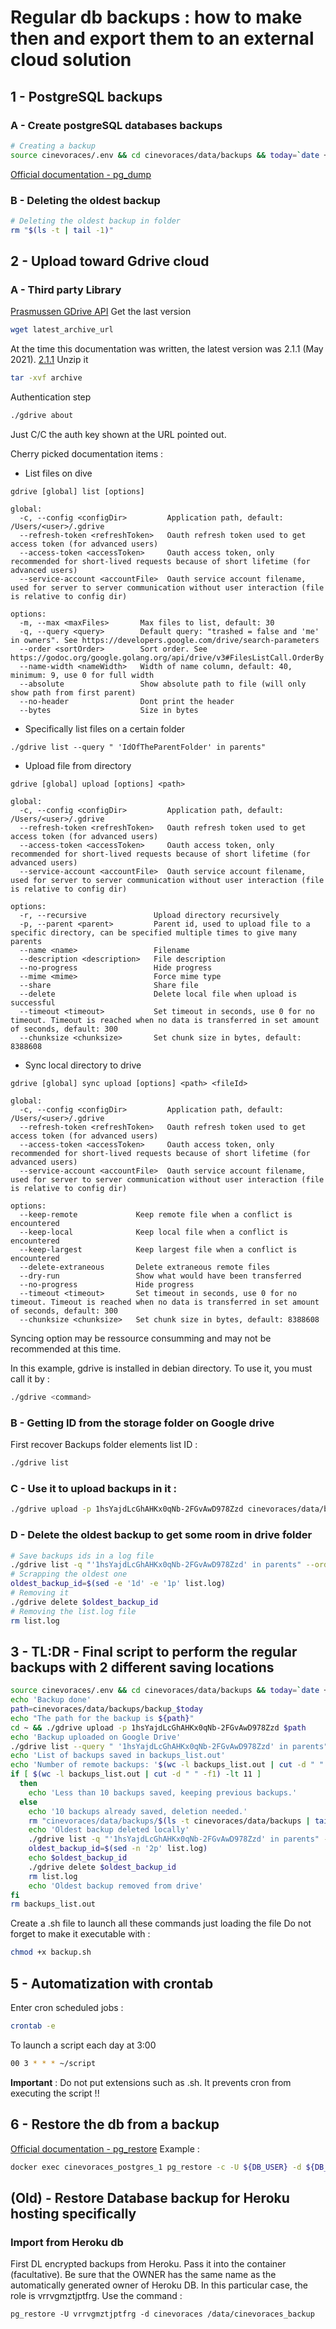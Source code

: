 # Regular db backups : how to make then and export them to an external cloud solution

## 1 - PostgreSQL backups
### A - Create postgreSQL databases backups
```zsh
# Creating a backup
source cinevoraces/.env && cd cinevoraces/data/backups && today=`date +%Y-%m-%d.%H:%M:%S` &&  docker exec cinevoraces_postgres_1 pg_dump -U ${DB_USER} -F c ${DB_NAME} -v -Z 9  > backup_$today
```
[Official documentation - pg_dump](https://docs.postgresql.fr/10/app-pgdump.html)
### B - Deleting the oldest backup
```zsh
# Deleting the oldest backup in folder
rm "$(ls -t | tail -1)"
```
## 2 - Upload toward Gdrive cloud
### A - Third party Library
[Prasmussen GDrive API](https://github.com/prasmussen/gdrive)
Get the last version
```zsh
wget latest_archive_url
```
At the time this documentation was written, the latest version was 2.1.1 (May 2021).
[2.1.1](https://github.com/prasmussen/gdrive/releases/download/2.1.1/gdrive_2.1.1_linux_386.tar)
Unzip it
```zsh
tar -xvf archive
```
Authentication step
```zsh
./gdrive about
```
Just C/C the auth key shown at the URL pointed out.

Cherry picked documentation items :

- List files on dive
```
gdrive [global] list [options]

global:
  -c, --config <configDir>         Application path, default: /Users/<user>/.gdrive
  --refresh-token <refreshToken>   Oauth refresh token used to get access token (for advanced users)
  --access-token <accessToken>     Oauth access token, only recommended for short-lived requests because of short lifetime (for advanced users)
  --service-account <accountFile>  Oauth service account filename, used for server to server communication without user interaction (file is relative to config dir)

options:
  -m, --max <maxFiles>       Max files to list, default: 30
  -q, --query <query>        Default query: "trashed = false and 'me' in owners". See https://developers.google.com/drive/search-parameters
  --order <sortOrder>        Sort order. See https://godoc.org/google.golang.org/api/drive/v3#FilesListCall.OrderBy
  --name-width <nameWidth>   Width of name column, default: 40, minimum: 9, use 0 for full width
  --absolute                 Show absolute path to file (will only show path from first parent)
  --no-header                Dont print the header
  --bytes                    Size in bytes
```

- Specifically list files on a certain folder
```
./gdrive list --query " 'IdOfTheParentFolder' in parents"
```

- Upload file from directory
```
gdrive [global] upload [options] <path>

global:
  -c, --config <configDir>         Application path, default: /Users/<user>/.gdrive
  --refresh-token <refreshToken>   Oauth refresh token used to get access token (for advanced users)
  --access-token <accessToken>     Oauth access token, only recommended for short-lived requests because of short lifetime (for advanced users)
  --service-account <accountFile>  Oauth service account filename, used for server to server communication without user interaction (file is relative to config dir)
  
options:
  -r, --recursive               Upload directory recursively
  -p, --parent <parent>         Parent id, used to upload file to a specific directory, can be specified multiple times to give many parents
  --name <name>                 Filename
  --description <description>   File description
  --no-progress                 Hide progress
  --mime <mime>                 Force mime type
  --share                       Share file
  --delete                      Delete local file when upload is successful
  --timeout <timeout>           Set timeout in seconds, use 0 for no timeout. Timeout is reached when no data is transferred in set amount of seconds, default: 300
  --chunksize <chunksize>       Set chunk size in bytes, default: 8388608
```

- Sync local directory to drive
```
gdrive [global] sync upload [options] <path> <fileId>

global:
  -c, --config <configDir>         Application path, default: /Users/<user>/.gdrive
  --refresh-token <refreshToken>   Oauth refresh token used to get access token (for advanced users)
  --access-token <accessToken>     Oauth access token, only recommended for short-lived requests because of short lifetime (for advanced users)
  --service-account <accountFile>  Oauth service account filename, used for server to server communication without user interaction (file is relative to config dir)
  
options:
  --keep-remote             Keep remote file when a conflict is encountered
  --keep-local              Keep local file when a conflict is encountered
  --keep-largest            Keep largest file when a conflict is encountered
  --delete-extraneous       Delete extraneous remote files
  --dry-run                 Show what would have been transferred
  --no-progress             Hide progress
  --timeout <timeout>       Set timeout in seconds, use 0 for no timeout. Timeout is reached when no data is transferred in set amount of seconds, default: 300
  --chunksize <chunksize>   Set chunk size in bytes, default: 8388608
```

Syncing option may be ressource consumming and may not be recommended at this time.

In this example, gdrive is installed in debian directory. To use it, you must call it by :
```zsh
./gdrive <command>
```
### B - Getting ID from the storage folder on Google drive

First recover Backups folder elements list ID :
```zsh
./gdrive list
```
### C - Use it to upload backups in it :

```zsh
./gdrive upload -p 1hsYajdLcGhAHKx0qNb-2FGvAwD978Zzd cinevoraces/data/backups/backup_name
```
### D - Delete the oldest backup to get some room in drive folder
```zsh
# Save backups ids in a log file
./gdrive list -q "'1hsYajdLcGhAHKx0qNb-2FGvAwD978Zzd' in parents" --order "createdTime asc" | sed -rn 's/([0-9A-Za-z_\-]+)\s.*/\1/p' > list.log
# Scrapping the oldest one
oldest_backup_id=$(sed -e '1d' -e '1p' list.log)
# Removing it
./gdrive delete $oldest_backup_id
# Removing the list.log file
rm list.log
```
## 3 - TL:DR - Final script to perform the regular backups with 2 different saving locations
```zsh
source cinevoraces/.env && cd cinevoraces/data/backups && today=`date +%Y-%m-%d.%H:%M:%S` &&  docker exec cinevoraces_postgres_1 pg_dump -U ${DB_USER} -F c ${DB_NAME} -v -Z 9  > backup_$today
echo 'Backup done'
path=cinevoraces/data/backups/backup_$today
echo "The path for the backup is ${path}"
cd ~ && ./gdrive upload -p 1hsYajdLcGhAHKx0qNb-2FGvAwD978Zzd $path
echo 'Backup uploaded on Google Drive'
./gdrive list --query " '1hsYajdLcGhAHKx0qNb-2FGvAwD978Zzd' in parents" > backups_list.out
echo 'List of backups saved in backups_list.out'
echo 'Number of remote backups: '$(wc -l backups_list.out | cut -d " " -f1)
if [ $(wc -l backups_list.out | cut -d " " -f1) -lt 11 ]
  then
    echo 'Less than 10 backups saved, keeping previous backups.'
  else
    echo '10 backups already saved, deletion needed.'
    rm "cinevoraces/data/backups/$(ls -t cinevoraces/data/backups | tail -1)"
    echo 'Oldest backup deleted locally'
    ./gdrive list -q "'1hsYajdLcGhAHKx0qNb-2FGvAwD978Zzd' in parents" --order "createdTime asc" | sed -rn 's/([0-9A-Za-z_\-]+)\s.*/\1/p' > list.log
    oldest_backup_id=$(sed -n '2p' list.log)
    echo $oldest_backup_id
    ./gdrive delete $oldest_backup_id
    rm list.log
    echo 'Oldest backup removed from drive'
fi
rm backups_list.out
```

Create a .sh file to launch all these commands just loading the file
Do not forget to make it executable with :
```zsh
chmod +x backup.sh
```

## 5 - Automatization with crontab
Enter cron scheduled jobs :
```zsh
crontab -e
```
To launch a script each day at 3:00
```bash
00 3 * * * ~/script
```
**Important** : Do not put extensions such as .sh. It prevents cron from executing the script !!

## 6 - Restore the db from a backup
[Official documentation - pg_restore](https://docs.postgresql.fr/10/app-pgrestore.html)
Example :
```zsh
docker exec cinevoraces_postgres_1 pg_restore -c -U ${DB_USER} -d ${DB_NAME} backups/backup_2022-09-27.09:32:22 -v
```

## (Old) - Restore Database backup for Heroku hosting specifically
### Import from Heroku db

First DL encrypted backups from Heroku.
Pass it into the container (facultative).
Be sure that the OWNER has the same name as the automatically generated owner of Heroku DB. In this particular case, the role is vrrvgmztjptfrg.
Use the command :
```
pg_restore -U vrrvgmztjptfrg -d cinevoraces /data/cinevoraces_backup
```